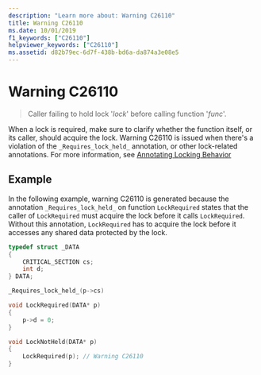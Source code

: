 ```yaml
---
description: "Learn more about: Warning C26110"
title: Warning C26110
ms.date: 10/01/2019
f1_keywords: ["C26110"]
helpviewer_keywords: ["C26110"]
ms.assetid: d82b79ec-6d7f-438b-bd6a-da874a3e08e5
---
```

# Warning C26110

> Caller failing to hold lock '*lock*' before calling function '*func*'.

When a lock is required, make sure to clarify whether the function itself, or its caller, should acquire the lock. Warning C26110 is issued when there's a violation of the `_Requires_lock_held_` annotation, or other lock-related annotations. For more information, see [Annotating Locking Behavior](annotating-locking-behavior.md)

## Example

In the following example, warning C26110 is generated because the annotation `_Requires_lock_held_` on function `LockRequired` states that the caller of `LockRequired` must acquire the lock before it calls `LockRequired`. Without this annotation, `LockRequired` has to acquire the lock before it accesses any shared data protected by the lock.

```cpp
typedef struct _DATA
{
    CRITICAL_SECTION cs;
    int d;
} DATA;

_Requires_lock_held_(p->cs)

void LockRequired(DATA* p)
{
    p->d = 0;
}

void LockNotHeld(DATA* p)
{
    LockRequired(p); // Warning C26110
}
```
